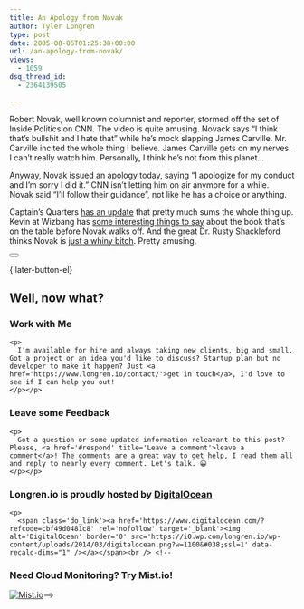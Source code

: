 ```yaml
---
title: An Apology from Novak
author: Tyler Longren
type: post
date: 2005-08-06T01:25:38+00:00
url: /an-apology-from-novak/
views:
  - 1059
dsq_thread_id:
  - 2364139505

---
```

Robert Novak, well known columnist and reporter, stormed off the set of Inside Politics on CNN. The video is quite amusing. Novack says &#8220;I think that&#8217;s bullshit and I hate that&#8221; while he&#8217;s mock slapping James Carville. Mr. Carville incited the whole thing I believe. James Carville gets on my nerves. I can&#8217;t really watch him. Personally, I think he&#8217;s not from this planet&#8230;

Anyway, Novak issued an apology today, saying &#8220;I apologize for my conduct and I&#8217;m sorry I did it.&#8221; CNN isn&#8217;t letting him on air anymore for a while. Novak said &#8220;I&#8217;ll follow their guidance&#8221;, not like he has a choice or anything.

Captain&#8217;s Quarters [has an update][1] that pretty much sums the whole thing up. Kevin at Wizbang has [some interesting things to say][2] about the book that&#8217;s on the table before Novak walks off. And the great Dr. Rusty Shackleford thinks Novak is [just a whiny bitch][3]. Pretty amusing. 

<div class="wpulike wpulike-default " >
  <div class="wp_ulike_general_class wp_ulike_is_not_liked">
    <button type="button"
					aria-label="Like Button"
					data-ulike-id="1964"
					data-ulike-nonce="59c3bc6ce8"
					data-ulike-type="likeThis"
					data-ulike-template="wpulike-default"
					data-ulike-display-likers="0"
					data-ulike-disable-pophover="0"
					class="wp_ulike_btn wp_ulike_put_image wp_likethis_1964"></button><span class="count-box"></span>
  </div>
</div>

[][4]{.later-button-el}

<div class='what-next'>
  <h2>
    Well, now what?
  </h2>
  
  <div class='hire'>
    <h3>
      Work with Me
    </h3>
    
    <p>
      I'm available for hire and always taking new clients, big and small. Got a project or an idea you'd like to discuss? Startup plan but no developer to make it happen? Just <a href='https://www.longren.io/contact/'>get in touch</a>, I'd love to see if I can help you out!
    </p></p>
  </div>
  
  <div class='hire'>
    <h3>
      Leave some Feedback
    </h3>
    
    <p>
      Got a question or some updated information releavant to this post? Please, <a href='#respond' title='Leave a comment'>leave a comment</a>! The comments are a great way to get help, I read them all and reply to nearly every comment. Let's talk. 😀
    </p></p>
  </div>
  
  <div class='now-what-bottom-ad'>
    <h3>
      Longren.io is proudly hosted by <a href='https://www.digitalocean.com/?refcode=cbf49d0481c8'>DigitalOcean</a>
    </h3>
    
    <p>
      <span class='do_link'><a href='https://www.digitalocean.com/?refcode=cbf49d0481c8' rel='nofollow' target='_blank'><img alt='DigitalOcean' border='0' src='https://i0.wp.com/longren.io/wp-content/uploads/2014/03/digitalocean.png?w=1100&#038;ssl=1' data-recalc-dims="1" /></a></span><br /> <!--

<h3>Need Cloud Monitoring? Try Mist.io!</h3>

<span class='do_link'><a href='http://mist.io/?ref=tyler' rel='nofollow' target='_blank'><img alt='Mist.io' border='0' src='https://i0.wp.com/longren.io/wp-content/uploads/2014/04/mistio.jpg?w=1100&#038;ssl=1' data-recalc-dims="1"></a></span>--></div> </div>

 [1]: http://www.captainsquartersblog.com/mt/archives/005137.php
 [2]: http://wizbangblog.com/archives/006664.php
 [3]: http://mypetjawa.mu.nu/archives/109471.php
 [4]: #